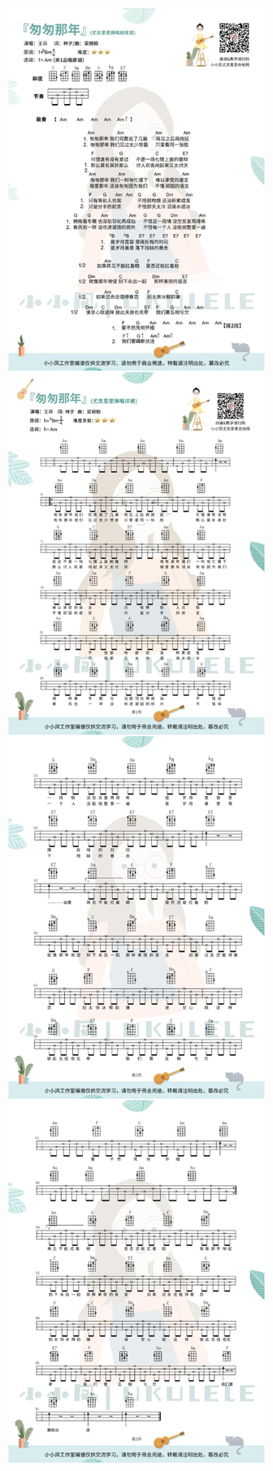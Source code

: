 ![](img/(3)匆匆那年Ukulele/img-2023-02-08-13-55-13.png)
![](img/(3)匆匆那年Ukulele/img-2023-02-08-13-55-29.png)
![](img/(3)匆匆那年Ukulele/img-2023-02-08-13-55-40.png)
![](img/(3)匆匆那年Ukulele/img-2023-02-08-13-55-45.png)
